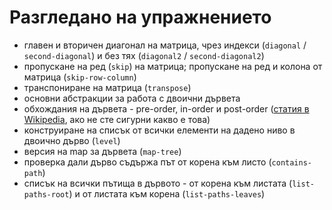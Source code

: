 Разгледано на упражнението
==========================
- главен и вторичен диагонал на матрица, чрез индекси (`diagonal` / `second-diagonal`) и без тях (`diagonal2` / `second-diagonal2`)
- пропускане на ред (`skip`) на матрица; пропускане на ред и колона от матрица (`skip-row-column`)
- транспониране на матрица (`transpose`)
- основни абстракции за работа с двоични дървета
- обхождания на дървета - pre-order, in-order и post-order ([статия в Wikipedia](https://en.wikipedia.org/wiki/Tree_traversal), ако не сте сигурни какво е това)
- конструиране на списък от всички елементи на дадено ниво в двоично дърво (`level`)
- версия на map за дървета (`map-tree`)
- проверка дали дърво съдържа път от корена към листо (`contains-path`)
- списък на всички пътища в дървото - от корена към листата (`list-paths-root`) и от листата към корена (`list-paths-leaves`)
